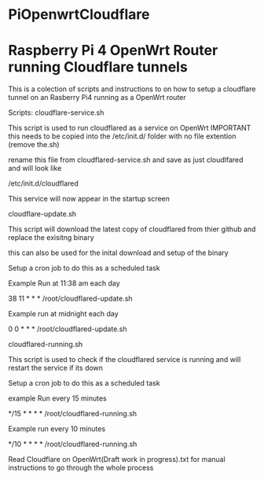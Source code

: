 # PiOpenwrtCloudflare
# Raspberry Pi 4 OpenWrt Router running Cloudflare tunnels

This is a colection of scripts and instructions to on how to setup a cloudflare tunnel on an Rasberry Pi4 running as a OpenWrt router

Scripts:
cloudflare-service.sh

  This script is used to run cloudflared as a service on OpenWrt
  IMPORTANT this needs to be copied into the /etc/init.d/ folder with no file extention (remove the.sh)
  
  rename this file from cloudflared-service.sh and save as just cloudlfared and will look like
  
  /etc/init.d/cloudflared
  
  This service will now appear in the startup screen

cloudflare-update.sh

  This script will download the latest copy of cloudflared from thier github and replace the exisitng binary
  
  this can also be used for the inital download and setup of the binary
 
 Setup a cron job to do this as a scheduled task
  
  Example Run at 11:38 am each day

  38 11 * * * /root/cloudflared-update.sh
  
  Example run at midnight each day
  
  0 0 * * * /root/cloudflared-update.sh
  
cloudflared-running.sh

This script is used to check if the cloudflared service is running and will restart the service if its down

Setup a cron job to do this as a scheduled task

example Run every 15 minutes

*/15  * * * * /root/cloudflared-running.sh

Example run every 10 minutes

*/10  * * * * /root/cloudflared-running.sh



Read Cloudflare on OpenWrt(Draft work in progress).txt for manual instructions to go through the whole process

